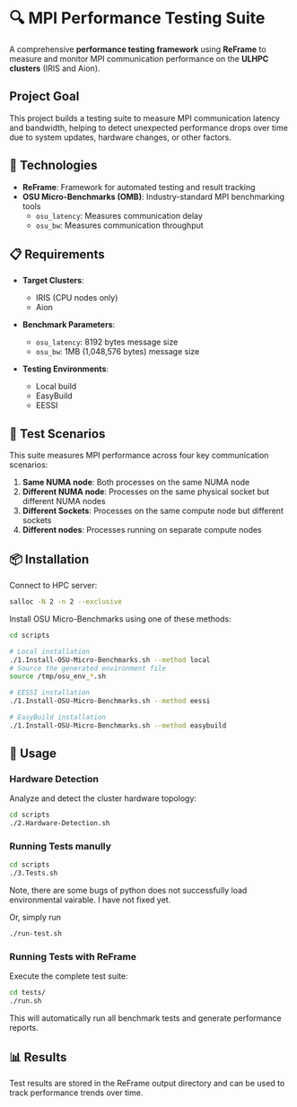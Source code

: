 # 🔍 **MPI Performance Testing Suite**

A comprehensive **performance testing framework** using **ReFrame** to measure and monitor MPI communication performance on the **ULHPC clusters** (IRIS and Aion).

## Project Goal

This project builds a testing suite to measure MPI communication latency and bandwidth, helping to detect unexpected performance drops over time due to system updates, hardware changes, or other factors.

## 🔧 **Technologies**

- **ReFrame**: Framework for automated testing and result tracking
- **OSU Micro-Benchmarks (OMB)**: Industry-standard MPI benchmarking tools
	- `osu_latency`: Measures communication delay
	- `osu_bw`: Measures communication throughput

## 📋 **Requirements**

- **Target Clusters**: 
	- IRIS (CPU nodes only)
	- Aion

- **Benchmark Parameters**:
	- `osu_latency`: 8192 bytes message size
	- `osu_bw`: 1MB (1,048,576 bytes) message size

- **Testing Environments**:
	- Local build
	- EasyBuild
	- EESSI

## 🧪 **Test Scenarios**

This suite measures MPI performance across four key communication scenarios:

1. **Same NUMA node**: Both processes on the same NUMA node
2. **Different NUMA node**: Processes on the same physical socket but different NUMA nodes
3. **Different Sockets**: Processes on the same compute node but different sockets
4. **Different nodes**: Processes running on separate compute nodes

## 📦 **Installation**

Connect to HPC server:
```bash
salloc -N 2 -n 2 --exclusive 
```

Install OSU Micro-Benchmarks using one of these methods:

```bash
cd scripts

# Local installation
./1.Install-OSU-Micro-Benchmarks.sh --method local
# Source the generated environment file
source /tmp/osu_env_*.sh

# EESSI installation
./1.Install-OSU-Micro-Benchmarks.sh --method eessi

# EasyBuild installation
./1.Install-OSU-Micro-Benchmarks.sh --method easybuild
```

## 🚀 **Usage**

### Hardware Detection

Analyze and detect the cluster hardware topology:
```bash
cd scripts
./2.Hardware-Detection.sh
```
### Running Tests manully  

```bash
cd scripts
./3.Tests.sh
```
Note, there are some bugs of python does not successfully load environmental vairable. I have not fixed yet. 

Or, simply run
```bash
./run-test.sh
```
### Running Tests with ReFrame

Execute the complete test suite:
```bash
cd tests/
./run.sh
```

This will automatically run all benchmark tests and generate performance reports.

## 📊 **Results**

Test results are stored in the ReFrame output directory and can be used to track performance trends over time.